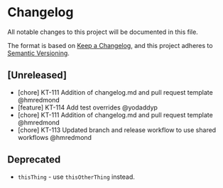 # Changelog

All notable changes to this project will be documented in this file.

The format is based on [Keep a Changelog](https://keepachangelog.com/en/1.0.0/),
and this project adheres to [Semantic Versioning](https://semver.org/spec/v2.0.0.html).

## [Unreleased]

-   [chore] KT-111 Addition of changelog.md and pull request template @hmredmond
-   [feature] KT-114 Add test overrides @yodaddyp
-   [chore] KT-111 Addition of changelog.md and pull request template @hmredmond
-   [chore] KT-113 Updated branch and release workflow to use shared workflows @hmredmond

## Deprecated

-   `thisThing` - use `thisOtherThing` instead.

